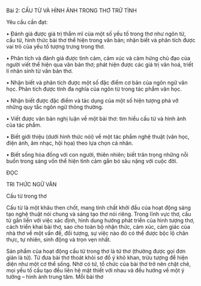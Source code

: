Bài 2: CẤU TỪ VÀ HÌNH ẢNH TRONG THƠ TRỮ TÌNH

Yêu cầu cần đạt:

• Đánh giá được giá trị thẩm mĩ của một số yếu tố trong thơ như ngôn từ, cấu từ, hình thức bài thơ thể hiện trong văn bản; nhận biết và phân tích được vai trò của yếu tố tượng trưng trong thơ.

• Phân tích và đánh giá được tình cảm, cảm xúc và cảm hứng chủ đạo của người viết thể hiện qua văn bản thơ; phát hiện được các giá trị văn hoá, triết lí nhân sinh từ văn bản thơ.

• Nhận biết và phân tích được một số đặc điểm cơ bản của ngôn ngữ văn học. Phân tích được tính đa nghĩa của ngôn từ trong tác phẩm văn học.

• Nhận biết được đặc điểm và tác dụng của một số hiện tượng phá vỡ những quy tắc ngôn ngữ thông thường.

• Viết được văn bản nghị luận về một bài thơ: tìm hiểu cấu từ và hình ảnh của tác phẩm.

• Biết giới thiệu (dưới hình thức nói) về một tác phẩm nghệ thuật (văn học, điện ảnh, âm nhạc, hội họa) theo lựa chọn cá nhân.

• Biết sống hòa đồng với con người, thiên nhiên; biết trân trọng những nỗi buồn trong sáng vốn thể hiện tình cảm gắn bó sâu nặng với cuộc đời.

ĐỌC

TRI THỨC NGỮ VĂN

Cấu từ trong thơ

Cấu từ là một khâu then chốt, mang tính chất khởi đầu của hoạt động sáng tạo nghệ thuật nói chung và sáng tạo thơ nói riêng. Trong lĩnh vực thơ, cấu từ gắn liền với việc xác định, hình dung hướng phát triển của hình tượng thơ, cách triển khai bài thơ, sao cho toàn bộ nhận thức, cảm xúc, cảm giác của nhà thơ về một vấn đề, đối tượng, sự việc nào đó có thể được bộc lộ chân thực, tự nhiên, sinh động và trọn vẹn nhất.

Sản phẩm của hoạt động cấu từ trong thơ là tứ thơ (thường được gọi đơn giản là tứ). Tứ đưa bài thơ thoát khỏi sơ đồ ý khô khan, trừu tượng để hiện diện như một cơ thể sống. Nhờ có tứ, tổ chức của bài thơ trở nên chặt chẽ, mọi yếu tố cấu tạo đều liên hệ mật thiết với nhau và đều hướng về một ý tưởng – hình ảnh trung tâm. Mỗi bài thơ